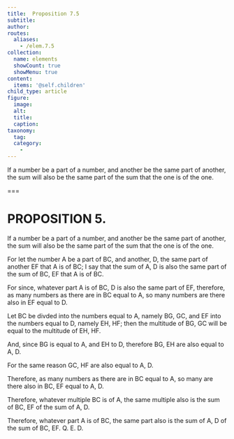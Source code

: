 ```yaml
---
title:  Proposition 7.5
subtitle: 
author:
routes:
  aliases:
    - /elem.7.5
collection:
  name: elements
  showCount: true
  showMenu: true
content:
  items: '@self.children'
child_type: article
figure:
  image:
  alt:
  title:
  caption:
taxonomy:
  tag:
  category:
    - 
---
```


<p>
       <hi rend="ital">If a number be a part of a number, and another be the same part of another, the sum will also be the same part of the sum that the one is of the one.</hi>
      </p>

===

<h1>PROPOSITION 5.</h1>
<p>
       <span class="ital">If a number be a part of a number, and another be the same part of another, the sum will also be the same part of the sum that the one is of the one.</span>
      </p>

<p>For let the number <span class="ital">A</span> be a part of <span class="ital">BC</span>, and another, <span class="ital">D</span>, the same part of another <span class="ital">EF</span> that <span class="ital">A</span> is of <span class="ital">BC</span>; I say that the sum of <span class="ital">A</span>, <span class="ital">D</span> is also the same part of the sum of <span class="ital">BC</span>, <span class="ital">EF</span> that <span class="ital">A</span> is of <span class="ital">BC</span>. </p>

<p>For since, whatever part <span class="ital">A</span> is of <span class="ital">BC</span>, <span class="ital">D</span> is also the same part of <span class="ital">EF</span>, therefore, as many numbers as there are in <span class="ital">BC</span> equal to <span class="ital">A</span>, so many numbers are there also in <span class="ital">EF</span> equal to <span class="ital">D</span>. 
      </p>

<p>Let <span class="ital">BC</span> be divded into the numbers equal to <span class="ital">A</span>, namely <span class="ital">BG</span>, <span class="ital">GC</span>, and <span class="ital">EF</span> into the numbers equal to <span class="ital">D</span>, namely <span class="ital">EH</span>, <span class="ital">HF</span>; then the multitude of <span class="ital">BG</span>, <span class="ital">GC</span> will be equal to the multitude of <span class="ital">EH</span>, <span class="ital">HF</span>. </p>

<p>And, since <span class="ital">BG</span> is equal to <span class="ital">A</span>, and <span class="ital">EH</span> to <span class="ital">D</span>, therefore <span class="ital">BG</span>, <span class="ital">EH</span> are also equal to <span class="ital">A</span>, <span class="ital">D</span>. </p>

<p>For the same reason <span class="ital">GC</span>, <span class="ital">HF</span> are also equal to <span class="ital">A</span>, <span class="ital">D</span>. </p>

<p>Therefore, as many numbers as there are in <span class="ital">BC</span> equal to <span class="ital">A</span>, so many are there also in <span class="ital">BC</span>, <span class="ital">EF</span> equal to <span class="ital">A</span>, <span class="ital">D</span>. </p>

<p>Therefore, whatever multiple <span class="ital">BC</span> is of <span class="ital">A</span>, the same multiple also is the sum of <span class="ital">BC</span>, <span class="ital">EF</span> of the sum of <span class="ital">A</span>, <span class="ital">D</span>. </p>

<p>Therefore, whatever part <span class="ital">A</span> is of <span class="ital">BC</span>, the same part also is the sum of <span class="ital">A</span>, <span class="ital">D</span> of the sum of <span class="ital">BC</span>, <span class="ital">EF</span>. Q. E. D.</p>
